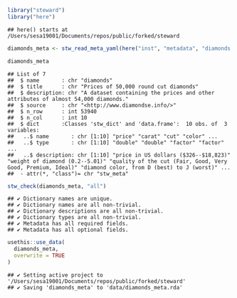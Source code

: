 
``` r
library("steward")
library("here")
```

    ## here() starts at /Users/sesa19001/Documents/repos/public/forked/steward

``` r
diamonds_meta <- stw_read_meta_yaml(here("inst", "metadata", "diamonds.yml"))

diamonds_meta
```

    ## List of 7
    ##  $ name       : chr "diamonds"
    ##  $ title      : chr "Prices of 50,000 round cut diamonds"
    ##  $ description: chr "A dataset containing the prices and other attributes of almost 54,000 diamonds."
    ##  $ source     : chr "<http://www.diamondse.info/>"
    ##  $ n_row      : int 53940
    ##  $ n_col      : int 10
    ##  $ dict       :Classes 'stw_dict' and 'data.frame':  10 obs. of  3 variables:
    ##   ..$ name       : chr [1:10] "price" "carat" "cut" "color" ...
    ##   ..$ type       : chr [1:10] "double" "double" "factor" "factor" ...
    ##   ..$ description: chr [1:10] "price in US dollars ($326--$18,823)" "weight of diamond (0.2--5.01)" "quality of the cut (Fair, Good, Very Good, Premium, Ideal)" "diamond color, from D (best) to J (worst)" ...
    ##  - attr(*, "class")= chr "stw_meta"

``` r
stw_check(diamonds_meta, "all")
```

    ## ✔ Dictionary names are unique.
    ## ✔ Dictionary names are all non-trivial.
    ## ✔ Dictionary descriptions are all non-trivial.
    ## ✔ Dictionary types are all non-trivial.
    ## ✔ Metadata has all required fields.
    ## ✔ Metadata has all optional fields.

``` r
usethis::use_data(
  diamonds_meta, 
  overwrite = TRUE
)
```

    ## ✔ Setting active project to '/Users/sesa19001/Documents/repos/public/forked/steward'
    ## ✔ Saving 'diamonds_meta' to 'data/diamonds_meta.rda'

